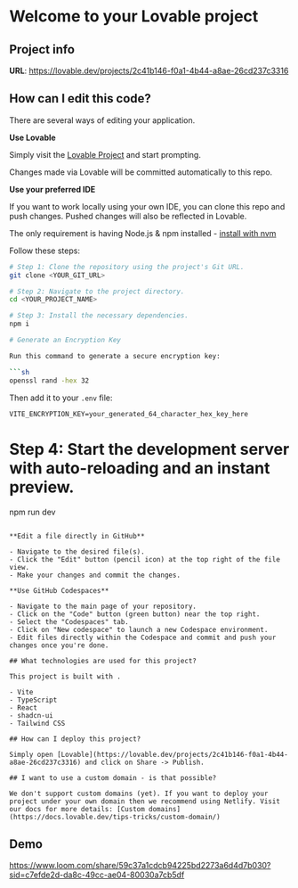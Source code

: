 # Welcome to your Lovable project

## Project info

**URL**: https://lovable.dev/projects/2c41b146-f0a1-4b44-a8ae-26cd237c3316

## How can I edit this code?

There are several ways of editing your application.

**Use Lovable**

Simply visit the [Lovable Project](https://lovable.dev/projects/2c41b146-f0a1-4b44-a8ae-26cd237c3316) and start prompting.

Changes made via Lovable will be committed automatically to this repo.

**Use your preferred IDE**

If you want to work locally using your own IDE, you can clone this repo and push changes. Pushed changes will also be reflected in Lovable.

The only requirement is having Node.js & npm installed - [install with nvm](https://github.com/nvm-sh/nvm#installing-and-updating)

Follow these steps:

````sh
# Step 1: Clone the repository using the project's Git URL.
git clone <YOUR_GIT_URL>

# Step 2: Navigate to the project directory.
cd <YOUR_PROJECT_NAME>

# Step 3: Install the necessary dependencies.
npm i

# Generate an Encryption Key

Run this command to generate a secure encryption key:

```sh
openssl rand -hex 32
````

Then add it to your `.env` file:

```
VITE_ENCRYPTION_KEY=your_generated_64_character_hex_key_here
```

# Step 4: Start the development server with auto-reloading and an instant preview.

npm run dev

```

**Edit a file directly in GitHub**

- Navigate to the desired file(s).
- Click the "Edit" button (pencil icon) at the top right of the file view.
- Make your changes and commit the changes.

**Use GitHub Codespaces**

- Navigate to the main page of your repository.
- Click on the "Code" button (green button) near the top right.
- Select the "Codespaces" tab.
- Click on "New codespace" to launch a new Codespace environment.
- Edit files directly within the Codespace and commit and push your changes once you're done.

## What technologies are used for this project?

This project is built with .

- Vite
- TypeScript
- React
- shadcn-ui
- Tailwind CSS

## How can I deploy this project?

Simply open [Lovable](https://lovable.dev/projects/2c41b146-f0a1-4b44-a8ae-26cd237c3316) and click on Share -> Publish.

## I want to use a custom domain - is that possible?

We don't support custom domains (yet). If you want to deploy your project under your own domain then we recommend using Netlify. Visit our docs for more details: [Custom domains](https://docs.lovable.dev/tips-tricks/custom-domain/)
```

## Demo
https://www.loom.com/share/59c37a1cdcb94225bd2273a6d4d7b030?sid=c7efde2d-da8c-49cc-ae04-80030a7cb5df
